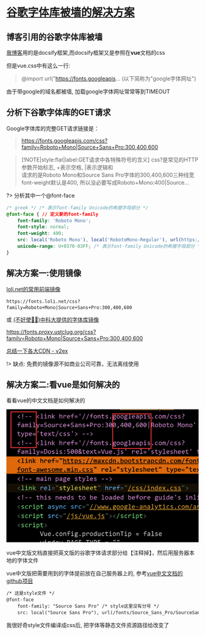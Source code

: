# [谷歌字体库被墙的解决方案](/uncategorized/google_font_block_solution.md)

## 博客引用的谷歌字体库被墙

[我博客](https://pymongo.github.io)用的是docsify框架,而docsify框架又是参照在**vue**文档的css

但是vue.css中有这么一行:

> @import url("https://fonts.googleapis... (以下简称为"google字体网址")

由于带google的域名都被墙, 加载google字体网址常常等到TIMEOUT

## 分析下谷歌字体库的GET请求

Google字体库的完整GET请求链接是：

> https://fonts.googleapis.com/css?family=Roboto+Mono|Source+Sans+Pro:300,400,600

> [!NOTE|style:flat|label:GET请求中各特殊符号的含义]
> css?是常见的HTTP参数开始标志, +表示空格, |表示逻辑和<br>
> 请求的是Roboto Mono和Source Sans Pro字体的300,400,600三种线宽<br>
> font-weight默认是400, 所以没必要写成Roboto+Mono:400|Source...

?> 分析其中一个@font-face

```css
/* greek */ /* 表示font-family Unicode的希腊字母部分 */
@font-face { // 定义新的font-family
    font-family: 'Roboto Mono';
    font-style: normal;
    font-weight: 400;
    src: local('Roboto Mono'), local('RobotoMono-Regular'), url(https://fonts.gstatic.com/s/robotomono/v5/L0x5DF4xlVMF-BfR8bXMIjhIq3-OXg.woff2) format('woff2'); /* 先看系统本地有无该字体再请求 */
    unicode-range: U+0370-03FF; /* 表示font-family Unicode的希腊字母部分 */
}
```

## 解决方案一:使用镜像

[loli.net的常用前端镜像<i class="fa fa-list-alt"></i>](https://css.loli.net/)

```
https://fonts.loli.net/css?family=Roboto+Mono|Source+Sans+Pro:300,400,600
```

或 [(不好使🙅‍♀️)中科大提供的字体库镜像](https://lug.ustc.edu.cn/wiki/mirrors/help/revproxy)

https://fonts.proxy.ustclug.org/css?family=Roboto+Mono|Source+Sans+Pro:300,400,600

[总结一下各大CDN - v2ex](https://www.v2ex.com/t/320418)

!> 缺点: 免费的镜像源不如商业公司可靠，无法离线使用

## 解决方案二:看vue是如何解决的

看看vue的中文文档是如何解决的

![google-font-block-solution](google_font_block_solution.png "google-font-block-solution")

vue中文版文档直接把英文版的谷歌字体请求部分给【注释掉】，然后用服务器本地的字体文件

vue中文版把需要用到的字体提前放在自己服务器上的, 参考[vue中文文档的github项目](https://github.com/vuejs/cn.vuejs.org/tree/master/themes/vue/source/fonts)

```html
/* 这是style文件 */
@font-face
    font-family: "Source Sans Pro" /* style这里没有分号 */
    src: local("Source Sans Pro"), url(/fonts/Source_Sans_Pro/SourceSansPro-Regular.ttf)
```

我很好奇style文件编译成css后, 把字体等静态文件资源路径给改变了
